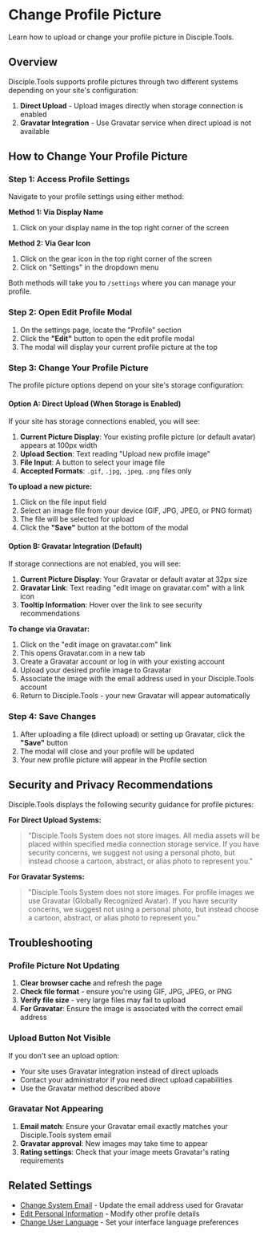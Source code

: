 # Change Profile Picture

Learn how to upload or change your profile picture in Disciple.Tools.

## Overview

Disciple.Tools supports profile pictures through two different systems depending on your site's configuration:

1. **Direct Upload** - Upload images directly when storage connection is enabled
2. **Gravatar Integration** - Use Gravatar service when direct upload is not available

## How to Change Your Profile Picture

### Step 1: Access Profile Settings

Navigate to your profile settings using either method:

**Method 1: Via Display Name**
1. Click on your display name in the top right corner of the screen

**Method 2: Via Gear Icon** 
1. Click on the gear icon in the top right corner of the screen
2. Click on "Settings" in the dropdown menu

Both methods will take you to `/settings` where you can manage your profile.

### Step 2: Open Edit Profile Modal

1. On the settings page, locate the "Profile" section
2. Click the **"Edit"** button to open the edit profile modal
3. The modal will display your current profile picture at the top

### Step 3: Change Your Profile Picture

The profile picture options depend on your site's storage configuration:

#### Option A: Direct Upload (When Storage is Enabled)

If your site has storage connections enabled, you will see:

1. **Current Picture Display**: Your existing profile picture (or default avatar) appears at 100px width
2. **Upload Section**: Text reading "Upload new profile image" 
3. **File Input**: A button to select your image file
4. **Accepted Formats**: `.gif`, `.jpg`, `.jpeg`, `.png` files only

**To upload a new picture:**
1. Click on the file input field
2. Select an image file from your device (GIF, JPG, JPEG, or PNG format)
3. The file will be selected for upload
4. Click the **"Save"** button at the bottom of the modal

#### Option B: Gravatar Integration (Default)

If storage connections are not enabled, you will see:

1. **Current Picture Display**: Your Gravatar or default avatar at 32px size
2. **Gravatar Link**: Text reading "edit image on gravatar.com" with a link icon
3. **Tooltip Information**: Hover over the link to see security recommendations

**To change via Gravatar:**
1. Click on the "edit image on gravatar.com" link
2. This opens Gravatar.com in a new tab
3. Create a Gravatar account or log in with your existing account
4. Upload your desired profile image to Gravatar
5. Associate the image with the email address used in your Disciple.Tools account
6. Return to Disciple.Tools - your new Gravatar will appear automatically

### Step 4: Save Changes

1. After uploading a file (direct upload) or setting up Gravatar, click the **"Save"** button
2. The modal will close and your profile will be updated
3. Your new profile picture will appear in the Profile section

## Security and Privacy Recommendations

Disciple.Tools displays the following security guidance for profile pictures:

**For Direct Upload Systems:**
> "Disciple.Tools System does not store images. All media assets will be placed within specified media connection storage service. If you have security concerns, we suggest not using a personal photo, but instead choose a cartoon, abstract, or alias photo to represent you."

**For Gravatar Systems:**
> "Disciple.Tools System does not store images. For profile images we use Gravatar (Globally Recognized Avatar). If you have security concerns, we suggest not using a personal photo, but instead choose a cartoon, abstract, or alias photo to represent you."



## Troubleshooting

### Profile Picture Not Updating
1. **Clear browser cache** and refresh the page
2. **Check file format** - ensure you're using GIF, JPG, JPEG, or PNG
3. **Verify file size** - very large files may fail to upload
4. **For Gravatar**: Ensure the image is associated with the correct email address

### Upload Button Not Visible
If you don't see an upload option:
- Your site uses Gravatar integration instead of direct uploads
- Contact your administrator if you need direct upload capabilities
- Use the Gravatar method described above

### Gravatar Not Appearing
1. **Email match**: Ensure your Gravatar email exactly matches your Disciple.Tools system email
2. **Gravatar approval**: New images may take time to appear
3. **Rating settings**: Check that your image meets Gravatar's rating requirements

## Related Settings

- [Change System Email](change-system-email.md) - Update the email address used for Gravatar
- [Edit Personal Information](edit-personal-information.md) - Modify other profile details
- [Change User Language](change-user-language.md) - Set your interface language preferences 